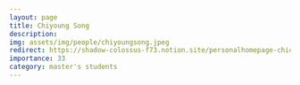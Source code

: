 ```yaml
---
layout: page
title: Chiyoung Song
description:
img: assets/img/people/chiyoungsong.jpeg
redirect: https://shadow-colossus-f73.notion.site/personalhomepage-chichi
importance: 33
category: master's students
---
```


